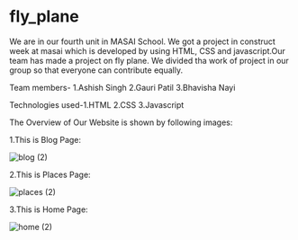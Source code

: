 # fly_plane

We are in our fourth unit in MASAI School. We got a project in construct week at masai which is developed by using
HTML, CSS and javascript.Our team has made a project on fly plane.
We divided tha work of project in our group so that everyone can contribute equally.

Team members- 1.Ashish Singh
              2.Gauri Patil
              3.Bhavisha Nayi

Technologies used-1.HTML
                  2.CSS
                  3.Javascript

The Overview of Our Website is shown by following images:


1.This is Blog Page:

![blog (2)](https://user-images.githubusercontent.com/72353440/150797606-7f8d19f9-d858-47ef-b10b-8d516fa9f85d.png)


2.This is Places Page:

![places (2)](https://user-images.githubusercontent.com/72353440/150798664-b2b7a502-05c1-44f9-b57a-e499fc36788f.png)

3.This is Home Page:

![home (2)](https://user-images.githubusercontent.com/72353440/150798967-df44b523-0383-4ffe-b2f8-56b23fc1a997.png)



